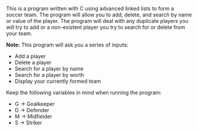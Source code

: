 This is a program written with C using advanced linked lists to form a soccer team. The program 
will allow you to add, delete, and search by name or value of the player. The program will deal
with any duplicate players you will try to add or a non-existent player you try to search for or
delete from your team.

**Note:**
This program will ask you a series of inputs:
- Add a player
- Delete a player
- Search for a player by name
- Search for a player by worth
- Display your currently formed team

Keep the following variables in mind when running the program:
- G -> Goalkeeper
- D -> Defender
- M -> Midfielder
- S -> Striker
